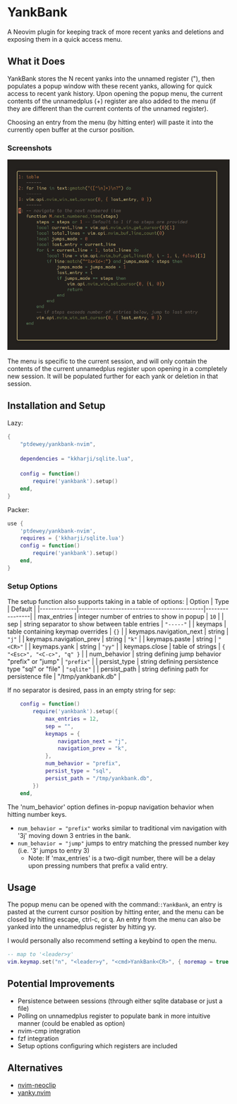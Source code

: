 # YankBank

A Neovim plugin for keeping track of more recent yanks and deletions and exposing them in a quick access menu.

## What it Does

YankBank stores the N recent yanks into the unnamed register ("), then populates a popup window with these recent yanks, allowing for quick access to recent yank history.
Upon opening the popup menu, the current contents of the unnamedplus (+) register are also added to the menu (if they are different than the current contents of the unnamed register).

Choosing an entry from the menu (by hitting enter) will paste it into the currently open buffer at the cursor position.

### Screenshots

<!-- ![YankBank popup window](assets/screenshot-1.png) -->

![YankBank popup window zoomed](assets/screenshot-2.png)

The menu is specific to the current session, and will only contain the contents of the current unnamedplus register upon opening in a completely new session.
It will be populated further for each yank or deletion in that session.

## Installation and Setup

Lazy:
```lua
{
    "ptdewey/yankbank-nvim",
    
    dependencies = "kkharji/sqlite.lua",
    
    config = function()
        require('yankbank').setup()
    end,
}
```

Packer:
```lua
use {
    'ptdewey/yankbank-nvim',
    requires = {'kkharji/sqlite.lua'}
    config = function()
        require('yankbank').setup()
    end,
}
```

### Setup Options

The setup function also supports taking in a table of options:
| Option | Type | Default |
|-------------|--------------------------------------------|----------------|
| max_entries | integer number of entries to show in popup | `10` |
| sep | string separator to show between table entries | `"-----"` |
| keymaps | table containing keymap overrides | `{}` |
| keymaps.navigation_next | string | `"j"` |
| keymaps.navigation_prev | string | `"k"` |
| keymaps.paste | string | `"<CR>"` |
| keymaps.yank | string | `"yy"` |
| keymaps.close | table of strings | `{ "<Esc>", "<C-c>", "q" }` |
| num_behavior | string defining jump behavior "prefix" or "jump" | `"prefix"` |
| persist_type | string defining persistence type "sql" or "file" | `"sqlite"` | 
| persist_path | string defining path for persistence file | "/tmp/yankbank.db" |

If no separator is desired, pass in an empty string for sep:
```lua
    config = function()
        require('yankbank').setup({
            max_entries = 12,
            sep = "",
            keymaps = {
                navigation_next = "j",
                navigation_prev = "k",
            },
            num_behavior = "prefix",
            persist_type = "sql",
            persist_path = "/tmp/yankbank.db",
        })
    end,
```

The 'num_behavior' option defines in-popup navigation behavior when hitting number keys.
- `num_behavior = "prefix"` works similar to traditional vim navigation with '3j' moving down 3 entries in the bank.
- `num_behavior = "jump"` jumps to entry matching the pressed number key (i.e. '3' jumps to entry 3)
    - Note: If 'max_entries' is a two-digit number, there will be a delay upon pressing numbers that prefix a valid entry.


## Usage

The popup menu can be opened with the command:`:YankBank`, an entry is pasted at the current cursor position by hitting enter, and the menu can be closed by hitting escape, ctrl-c, or q.
An entry from the menu can also be yanked into the unnamedplus register by hitting yy.

I would personally also recommend setting a keybind to open the menu.
```lua
-- map to '<leader>y'
vim.keymap.set("n", "<leader>y", "<cmd>YankBank<CR>", { noremap = true })
```


## Potential Improvements

- Persistence between sessions (through either sqlite database or just a file)
- Polling on unnamedplus register to populate bank in more intuitive manner (could be enabled as option)
- nvim-cmp integration
- fzf integration
- Setup options configuring which registers are included

## Alternatives

- [nvim-neoclip](https://github.com/AckslD/nvim-neoclip.lua)
- [yanky.nvim](https://github.com/gbprod/yanky.nvim)
